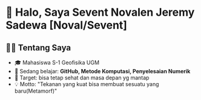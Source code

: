 # 👋 Halo, Saya Sevent Novalen Jeremy Sadewa [Noval/Sevent]  

## 🧑‍💻 Tentang Saya
- 🎓 Mahasiswa S-1 Geofisika UGM 
- 🌱 Sedang belajar: **GitHub, Metode Komputasi, Penyelesaian Numerik**  
- 🎯 Target: bisa tetap sehat dan masa depan yg mantap  
- 💡 Motto: "Tekanan yang kuat bisa membuat sesuatu yang baru(Metamorf)" 
